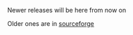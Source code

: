 Newer releases will be here from now on

Older ones are in [sourceforge](https://sourceforge.net/projects/xenxynon-roms/files/)
